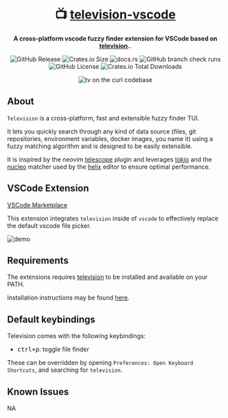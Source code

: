 <div align="center">

# 📺  [television-vscode](https://marketplace.visualstudio.com/items?itemName=alexpasmantier.television)
**A cross-platform vscode fuzzy finder extension for VSCode based on [television](https://github.com/alexpasmantier/television).**. 


![GitHub Release](https://img.shields.io/github/v/release/alexpasmantier/television?display_name=tag&color=%23a6a)
![Crates.io Size](https://img.shields.io/crates/size/television)
![docs.rs](https://img.shields.io/docsrs/television-channels)
![GitHub branch check runs](https://img.shields.io/github/check-runs/alexpasmantier/television/main)
![GitHub License](https://img.shields.io/github/license/alexpasmantier/television)
![Crates.io Total Downloads](https://img.shields.io/crates/d/television)

![tv on the curl codebase](https://github.com/user-attachments/assets/7d329ef3-4efe-4908-bbf8-e02744508eaf)

</div>

## About
`Television` is a cross-platform, fast and extensible fuzzy finder TUI.

It lets you quickly search through any kind of data source (files, git repositories, environment variables, docker
images, you name it) using a fuzzy matching algorithm and is designed to be easily extensible.

It is inspired by the neovim [telescope](https://github.com/nvim-telescope/telescope.nvim) plugin and leverages [tokio](https://github.com/tokio-rs/tokio) and the [nucleo](https://github.com/helix-editor/nucleo) matcher used by the [helix](https://github.com/helix-editor/helix) editor to ensure optimal performance.


## VSCode Extension
[VSCode Marketplace](https://marketplace.visualstudio.com/items?itemName=alexpasmantier.television)

This extension integrates `television` inside of `vscode` to effectively replace the default vscode file picker.

![demo](https://github.com/alexpasmantier/television/raw/HEAD/tv-code-demo.gif)

## Requirements

The extensions requires [television](https://github.com/alexpasmantier/television) to be installed and available on your
PATH.

Installation instructions may be found [here](https://github.com/alexpasmantier/television/wiki/Installation).

## Default keybindings

Television comes with the following keybindings:
- <kbd>ctrl+p</kbd>: toggle file finder

These can be overridden by opening `Preferences: Open Keyboard Shortcuts`, and searching for `television`.

## Known Issues

NA

